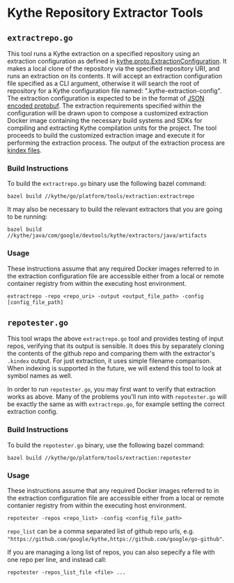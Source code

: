 # Kythe Repository Extractor Tools

## `extractrepo.go`

This tool runs a Kythe extraction on a specified repository using an extraction
configuration as defined in [kythe.proto.ExtractionConfiguration](https://github.com/google/kythe/blob/master/kythe/proto/extraction_config.proto).
It makes a local clone of the repository via the specified repository URI, and
runs an extraction on its contents. It will accept an extraction configuration
file specified as a CLI argument, otherwise it will search the root of repository
for a Kythe configuration file named: ".kythe-extraction-config". The extraction
configuration is expected to be in the format of [JSON encoded protobuf](https://developers.google.com/protocol-buffers/docs/proto3#json).
The extraction requirements specified within the configuration will be drawn
upon to compose a customized extraction Docker image containing the necessary
build systems and SDKs for compiling and extracting Kythe compilation units for
the project. The tool proceeds to build the customized extraction image and
execute it for performing the extraction process. The output of the extraction
process are [kindex files](http://kythe.io/docs/kythe-index-pack.html).

### Build Instructions

To build the `extractrepo.go` binary use the following bazel command:

`bazel build //kythe/go/platform/tools/extraction:extractrepo`

It may also be necessary to build the relevant extractors that you are going to
be running:

`bazel build //kythe/java/com/google/devtools/kythe/extractors/java/artifacts`

### Usage

These instructions assume that any required Docker images referred to in the
extraction configuration file are accessible either from a local or remote
container registry from within the executing host environment.

`extractrepo -repo <repo_uri> -output <output_file_path> -config [config_file_path]`

## `repotester.go`

This tool wraps the above `extractrepo.go` tool and provides testing of input
repos, verifying that its output is sensible. It does this by separately cloning
the contents of the github repo and comparing them with the extractor's
`.kindex` output. For just extraction, it uses simple filename comparison. When
indexing is supported in the future, we will extend this tool to look at symbol
names as well.

In order to run `repotester.go`, you may first want to verify that extraction
works as above. Many of the problems you'll run into with `repotester.go` will
be exactly the same as with `extractrepo.go`, for example setting the correct
extraction config.

### Build Instructions

To build the `repotester.go` binary, use the following bazel command:

`bazel build //kythe/go/platform/tools/extraction:repotester`

### Usage

These instructions assume that any required Docker images referred to in the
extraction configuration file are accessible either from a local or remote
contanier registry from within the executing host environment.

`repotester -repos <repo_list> -config <config_file_path>`

`repo_list` can be a comma separated list of github repo urls, e.g.
`"https://github.com/google/kythe,https://github.com/google/go-github"`.

If you are managing a long list of repos, you can also sepecify a file with one
repo per line, and instead call:

`repotester -repos_list_file <file> ...`
